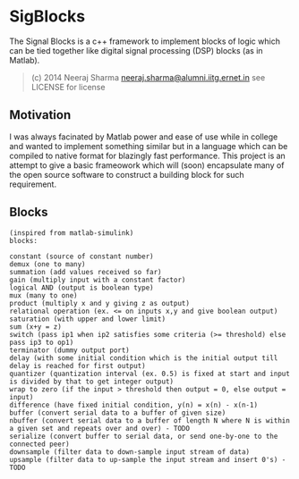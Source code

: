 # SigBlocks

The Signal Blocks is a c++ framework to implement blocks of
logic which can be tied together like digital signal processing
(DSP) blocks (as in Matlab).

> (c) 2014 Neeraj Sharma <neeraj.sharma@alumni.iitg.ernet.in>
> see LICENSE for license

## Motivation

I was always facinated by Matlab power and ease of use while in
college and wanted to implement something similar but in a language
which can be compiled to native format for blazingly fast performance.
This project is an attempt to give a basic frameowork which will (soon)
encapsulate many of the open source software to construct a building
block for such requirement.

## Blocks

    (inspired from matlab-simulink)
    blocks:

    constant (source of constant number)
    demux (one to many)
    summation (add values received so far)
    gain (multiply input with a constant factor)
    logical AND (output is boolean type)
    mux (many to one)
    product (multiply x and y giving z as output)
    relational operation (ex. <= on inputs x,y and give boolean output)
    saturation (with upper and lower limit)
    sum (x+y = z)
    switch (pass ip1 when ip2 satisfies some criteria (>= threshold) else pass ip3 to op1)
    terminator (dummy output port)
    delay (with some initial condition which is the initial output till delay is reached for first output)
    quantizer (quantization interval (ex. 0.5) is fixed at start and input is divided by that to get integer output)
    wrap to zero (if the input > threshold then output = 0, else output = input)
    difference (have fixed initial condition, y(n) = x(n) - x(n-1)
    buffer (convert serial data to a buffer of given size)
    nbuffer (convert serial data to a buffer of length N where N is within a given set and repeats over and over) - TODO
    serialize (convert buffer to serial data, or send one-by-one to the connected peer)
    downsample (filter data to down-sample input stream of data)
    upsample (filter data to up-sample the input stream and insert 0's) - TODO

